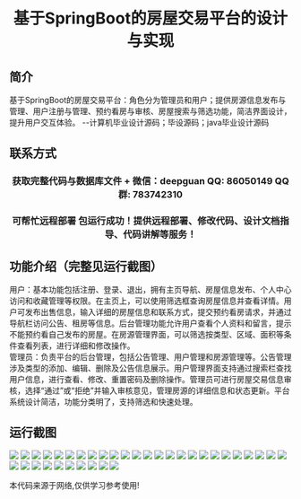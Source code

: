 <p><h1 align="center">基于SpringBoot的房屋交易平台的设计与实现</h1></p>

## 简介
基于SpringBoot的房屋交易平台：角色分为管理员和用户；提供房源信息发布与管理、用户注册与管理、预约看房与审核、房屋搜索与筛选功能，简洁界面设计，提升用户交互体验。    --计算机毕业设计源码；毕设源码；java毕业设计源码


## 联系方式
<p><h3 align="center">获取完整代码与数据库文件 + 微信：deepguan QQ: 86050149 QQ群: 783742310</h3></p>
<p><h3 align="center">可帮忙远程部署 包运行成功！提供远程部署、修改代码、设计文档指导、代码讲解等服务！</h3></p>

## 功能介绍（完整见运行截图）
用户：基本功能包括注册、登录、退出，拥有主页导航、房屋信息发布、个人中心访问和收藏管理等权限。在主页上，可以使用筛选框查询房屋信息并查看详情。用户可发布出售信息，输入详细的房屋信息和联系方式，提交预约看房请求，并通过导航栏访问公告、租房等信息。后台管理功能允许用户查看个人资料和留言，提示不能预约看自己发布的房屋。在房源管理界面，可以筛选按类型、区域、面积等条件查看列表，进行详细和修改操作。  
管理员：负责平台的后台管理，包括公告管理、用户管理和房源管理等。公告管理涉及类型的添加、编辑、删除及公告信息展示。用户管理界面支持通过搜索栏查找用户信息，进行查看、修改、重置密码及删除操作。管理员可进行房屋交易信息审核，选择“通过”或“拒绝”并输入审核意见，管理房源的详细信息和状态更新。平台系统设计简洁，功能分类明了，支持筛选和快速处理。


## 运行截图
![](https://bs-1329754181.cos.ap-shanghai.myqcloud.com/spring/HouseTradingPlatformDesignAndImplementation/img/001.jpg)
![](https://bs-1329754181.cos.ap-shanghai.myqcloud.com/spring/HouseTradingPlatformDesignAndImplementation/img/002.jpg)
![](https://bs-1329754181.cos.ap-shanghai.myqcloud.com/spring/HouseTradingPlatformDesignAndImplementation/img/003.jpg)
![](https://bs-1329754181.cos.ap-shanghai.myqcloud.com/spring/HouseTradingPlatformDesignAndImplementation/img/004.jpg)
![](https://bs-1329754181.cos.ap-shanghai.myqcloud.com/spring/HouseTradingPlatformDesignAndImplementation/img/005.jpg)
![](https://bs-1329754181.cos.ap-shanghai.myqcloud.com/spring/HouseTradingPlatformDesignAndImplementation/img/006.jpg)
![](https://bs-1329754181.cos.ap-shanghai.myqcloud.com/spring/HouseTradingPlatformDesignAndImplementation/img/007.jpg)
![](https://bs-1329754181.cos.ap-shanghai.myqcloud.com/spring/HouseTradingPlatformDesignAndImplementation/img/008.jpg)
![](https://bs-1329754181.cos.ap-shanghai.myqcloud.com/spring/HouseTradingPlatformDesignAndImplementation/img/009.jpg)
![](https://bs-1329754181.cos.ap-shanghai.myqcloud.com/spring/HouseTradingPlatformDesignAndImplementation/img/010.jpg)
![](https://bs-1329754181.cos.ap-shanghai.myqcloud.com/spring/HouseTradingPlatformDesignAndImplementation/img/011.jpg)
![](https://bs-1329754181.cos.ap-shanghai.myqcloud.com/spring/HouseTradingPlatformDesignAndImplementation/img/012.jpg)
![](https://bs-1329754181.cos.ap-shanghai.myqcloud.com/spring/HouseTradingPlatformDesignAndImplementation/img/013.jpg)
![](https://bs-1329754181.cos.ap-shanghai.myqcloud.com/spring/HouseTradingPlatformDesignAndImplementation/img/014.jpg)
![](https://bs-1329754181.cos.ap-shanghai.myqcloud.com/spring/HouseTradingPlatformDesignAndImplementation/img/015.jpg)
![](https://bs-1329754181.cos.ap-shanghai.myqcloud.com/spring/HouseTradingPlatformDesignAndImplementation/img/016.jpg)
![](https://bs-1329754181.cos.ap-shanghai.myqcloud.com/spring/HouseTradingPlatformDesignAndImplementation/img/017.jpg)
![](https://bs-1329754181.cos.ap-shanghai.myqcloud.com/spring/HouseTradingPlatformDesignAndImplementation/img/018.jpg)
![](https://bs-1329754181.cos.ap-shanghai.myqcloud.com/spring/HouseTradingPlatformDesignAndImplementation/img/019.jpg)
![](https://bs-1329754181.cos.ap-shanghai.myqcloud.com/spring/HouseTradingPlatformDesignAndImplementation/img/020.jpg)
![](https://bs-1329754181.cos.ap-shanghai.myqcloud.com/spring/HouseTradingPlatformDesignAndImplementation/img/021.jpg)
![](https://bs-1329754181.cos.ap-shanghai.myqcloud.com/spring/HouseTradingPlatformDesignAndImplementation/img/022.jpg)
![](https://bs-1329754181.cos.ap-shanghai.myqcloud.com/spring/HouseTradingPlatformDesignAndImplementation/img/023.jpg)
![](https://bs-1329754181.cos.ap-shanghai.myqcloud.com/spring/HouseTradingPlatformDesignAndImplementation/img/024.jpg)
![](https://bs-1329754181.cos.ap-shanghai.myqcloud.com/spring/HouseTradingPlatformDesignAndImplementation/img/025.jpg)
![](https://bs-1329754181.cos.ap-shanghai.myqcloud.com/spring/HouseTradingPlatformDesignAndImplementation/img/026.jpg)
![](https://bs-1329754181.cos.ap-shanghai.myqcloud.com/spring/HouseTradingPlatformDesignAndImplementation/img/027.jpg)
![](https://bs-1329754181.cos.ap-shanghai.myqcloud.com/spring/HouseTradingPlatformDesignAndImplementation/img/028.jpg)
![](https://bs-1329754181.cos.ap-shanghai.myqcloud.com/spring/HouseTradingPlatformDesignAndImplementation/img/029.jpg)
![](https://bs-1329754181.cos.ap-shanghai.myqcloud.com/spring/HouseTradingPlatformDesignAndImplementation/img/030.jpg)
![](https://bs-1329754181.cos.ap-shanghai.myqcloud.com/spring/HouseTradingPlatformDesignAndImplementation/img/031.jpg)
![](https://bs-1329754181.cos.ap-shanghai.myqcloud.com/spring/HouseTradingPlatformDesignAndImplementation/img/032.jpg)
![](https://bs-1329754181.cos.ap-shanghai.myqcloud.com/spring/HouseTradingPlatformDesignAndImplementation/img/033.jpg)
![](https://bs-1329754181.cos.ap-shanghai.myqcloud.com/spring/HouseTradingPlatformDesignAndImplementation/img/034.jpg)
![](https://bs-1329754181.cos.ap-shanghai.myqcloud.com/spring/HouseTradingPlatformDesignAndImplementation/img/035.jpg)

<p>本代码来源于网络,仅供学习参考使用!</p>
